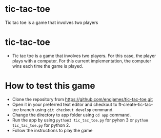 # tic-tac-toe
Tic tac toe is a game that involves two players

# tic-tac-toe
- Tic tac toe is a game that involves two players. For this case, the player plays with a computer. For this current implementation, the computer wins each time the game is played.

# How to test this game
- Clone the repository from https://github.com/engjames/tic-tac-toe.git
- Open it in your preferred text editor and checkout to ft-create-tic-tac-toe branch using `git checkout develop` command.
- Change the directory to app folder using `cd app` command.
- Run the app by using `python3 tic_tac_toe.py` for pyhon 3 or `python tic_tac_toe.py` for python 2.
- Follow the instructions to play the game
